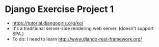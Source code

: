 # Django Exercise Project 1
- https://tutorial.djangogirls.org/ko/
- It's a traditional server-side rendering web server. (doesn't support SPA.)
- To do: I need to learn http://www.django-rest-framework.org/
